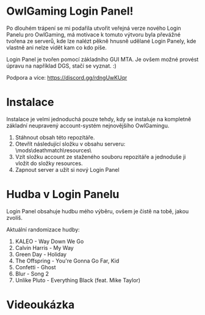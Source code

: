 # OwlGaming Login Panel!
Po dlouhém trápení se mi podařila utvořit veřejná verze nového Login Panelu pro OwlGaming, má motivace k tomuto výtvoru byla převážné tvořena ze serverů, kde lze nalézt pěkně hnusně udělané Login Panely, kde vlastně ani nelze vidět kam co kdo píše. 

Login Panel je tvořen pomocí základního GUI MTA. Je ovšem možné provést úpravu na například DGS, stačí se vyznat. :)

Podpora a více: https://discord.gg/rdngUwKUqr

# Instalace
Instalace je velmi jednoduchá pouze tehdy, kdy se instaluje na kompletně základní neupravený account-systém nejnovějšího OwlGamingu.

1. Stáhnout obsah této repozítáře.
2. Otevřít následující složku v obsahu serveru: \mods\deathmatch\resources\
3. Vzít složku account ze staženého souboru repozitáře a jednoduše ji vložit do složky resources.
4. Zapnout server a užít si nový Login Panel

# Hudba v Login Panelu
Login Panel obsahuje hudbu mého výběru, ovšem je čistě na tobě, jakou zvolíš.

Aktuální randomizace hudby:
1. KALEO - Way Down We Go
2. Calvin Harris - My Way
3. Green Day - Holiday
4. The Offspring - You're Gonna Go Far, Kid
5. Confetti - Ghost
6. Blur - Song 2
7. Unlike Pluto - Everything Black (feat. Mike Taylor)

# Videoukázka
